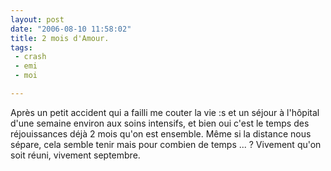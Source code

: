```yaml
---
layout: post
date: "2006-08-10 11:58:02"
title: 2 mois d'Amour.
tags:
 - crash
 - emi
 - moi

---
```


Après un petit accident qui a failli me couter la vie :s et un séjour à l'hôpital d'une semaine environ aux soins intensifs, et bien oui c'est le temps des réjouissances déjà 2 mois qu'on est ensemble. Même si la distance nous sépare, cela semble tenir mais pour combien de temps ... ? Vivement qu'on soit réuni, vivement septembre.
